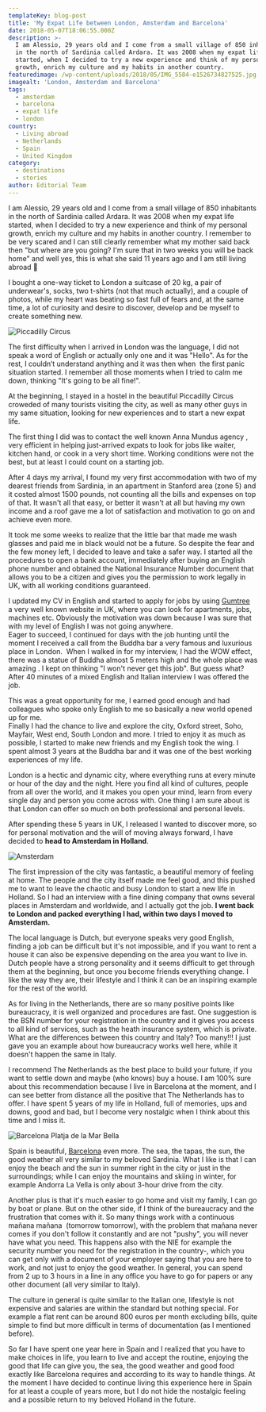```yaml
---
templateKey: blog-post
title: 'My Expat Life between London, Amsterdam and Barcelona'
date: 2018-05-07T18:06:55.000Z
description: >-
  I am Alessio, 29 years old and I come from a small village of 850 inhabitants
  in the north of Sardinia called Ardara. It was 2008 when my expat life
  started, when I decided to try a new experience and think of my personal
  growth, enrich my culture and my habits in another country.
featuredimage: /wp-content/uploads/2018/05/IMG_5584-e1526734827525.jpg
imagealt: 'London, Amsterdam and Barcelona'
tags:
  - amsterdam
  - barcelona
  - expat life
  - london
country:
  - Living abroad
  - Netherlands
  - Spain
  - United Kingdom
category:
  - destinations
  - stories
author: Editorial Team
---
```


I am Alessio, 29 years old and I come from a small village of 850 inhabitants in the north of Sardinia called Ardara. It was 2008 when my expat life started, when I decided to try a new experience and think of my personal growth, enrich my culture and my habits in another country. I remember to be very scared and I can still clearly remember what my mother said back then "but where are you going? I'm sure that in two weeks you will be back home" and well yes, this is what she said 11 years ago and I am still living abroad 🙂

I bought a one-way ticket to London a suitcase of 20 kg, a pair of underwear's, socks, two t-shirts (not that much actually), and a couple of photos, while my heart was beating so fast full of fears and, at the same time, a lot of curiosity and desire to discover, develop and be myself to create something new.

![Piccadilly Circus](/img/uploads/2018/05/13179056_10209827410110480_6073801087843175313_n.jpg)

The first difficulty when I arrived in London was the language, I did not speak a word of English or actually only one and it was "Hello". As for the rest, I couldn’t understand anything and it was then when  the first panic situation started. I remember all those moments when I tried to calm me down, thinking "It's going to be all fine!".

At the beginning, I stayed in a hostel in the beautiful Piccadilly Circus croweded of many tourists visiting the city, as well as many other guys in my same situation, looking for new experiences and to start a new expat life.

The first thing I did was to contact the well known Anna Mundus agency , very efficient in helping just-arrived expats to look for jobs like waiter, kitchen hand, or cook in a very short time. Working conditions were not the best, but at least I could count on a starting job.

After 4 days my arrival, I found my very first accommodation with two of my dearest friends from Sardinia, in an apartment in Stanford area (zone 5) and it costed almost 1500 pounds, not counting all the bills and expenses on top of that. It wasn't all that easy, or better it wasn't at all but having my own income and a roof gave me a lot of satisfaction and motivation to go on and achieve even more.

It took me some weeks to realize that the little bar that made me wash glasses and paid me in black would not be a future. So despite the fear and the few money left, I decided to leave and take a safer way. I started all the procedures to open a bank account, immediately after buying an English phone number and obtained the National Insurance Number document that allows you to be a citizen and gives you the permission to work legally in UK, with all working conditions guaranteed.

I updated my CV in English and started to apply for jobs by using <a href="https://www.gumtree.com">Gumtree</a>  a very well known website in UK, where you can look for apartments, jobs, machines etc. Obviously the motivation was down because I was sure that with my level of English I was not going anywhere.<br /> Eager to succeed, I continued for days with the job hunting until the moment I received a call from the Buddha bar a very famous and luxurious place in London.  When I walked in for my interview, I had the WOW effect, there was a statue of Buddha almost 5 meters high and the whole place was amazing . I kept on thinking "I won't never get this job". But guess what? After 40 minutes of a mixed English and Italian interview I was offered the job.

This was a great opportunity for me, I earned good enough and had colleagues who spoke only English to me so basically a new world opened up for me.<br /> Finally I had the chance to live and explore the city, Oxford street, Soho, Mayfair, West end, South London and more. I tried to enjoy it as much as possible, I started to make new friends and my English took the wing. I spent almost 3 years at the Buddha bar and it was one of the best working experiences of my life.

London is a hectic and dynamic city, where everything runs at every minute or hour of the day and the night. Here you find all kind of cultures, people from all over the world, and it makes you open your mind, learn from every single day and person you come across with. One thing I am sure about is that London can offer so much on both professional and personal levels.

After spending these 5 years in UK, I released I wanted to discover more, so for personal motivation and the will of moving always forward, I have decided to **head to Amsterdam in Holland**.

![Amsterdam](/img/uploads/2018/05/ams3.jpeg)

The first impression of the city was fantastic, a beautiful memory of feeling at home. The people and the city itself made me feel good, and this pushed me to want to leave the chaotic and busy London to start a new life in Holland. So I had an interview with a fine dining company that owns several places in Amsterdam and worldwide, and I actually got the job. **I went back to London and packed everything I had, within two days I moved to Amsterdam.**

The local language is Dutch, but everyone speaks very good English, finding a job can be difficult but it's not impossible, and if you want to rent a house it can also be expensive depending on the area you want to live in.<br /> Dutch people have a strong personality and it seems difficult to get through them at the beginning, but once you become friends everything change. I like the way they are, their lifestyle and I think it can be an inspiring example for the rest of the world.

As for living in the Netherlands, there are so many positive points like bureaucracy, it is well organized and procedures are fast. One suggestion is the BSN number for your registration in the country and it gives you access to all kind of services, such as the heath insurance system, which is private. What are the differences between this country and Italy? Too many!!! I just gave you an example about how bureaucracy works well here, while it doesn't happen the same in Italy.

I recommend The Netherlands as the best place to build your future, if you want to settle down and maybe (who knows) buy a house. I am 100% sure about this recommendation because I live in Barcelona at the moment, and I can see better from distance all the positive that The Netherlands has to offer. I have spent 5 years of my life in Holland, full of memories, ups and downs, good and bad, but I become very nostalgic when I think about this time and I miss it.

![Barcelona Platja de la Mar Bella](/img/uploads/2018/05/BCN1-e1526040121697.jpeg)

Spain is beautiful, [Barcelona](https://www.thexpatmagazine.com/blog/2019-07-29-what-i-learned-from-taking-the-metro-with-a-baby/) even more. The sea, the tapas, the sun, the good weather all very similar to my beloved Sardinia. What I like is that I can enjoy the beach and the sun in summer right in the city or just in the surroundings; while I can enjoy the mountains and skiing in winter, for example Andorra La Vella is only about 3-hour drive from the city.

Another plus is that it's much easier to go home and visit my family, I can go by boat or plane. But on the other side, if I think of the bureaucracy and the frustration that comes with it. So many things work with a continuous mañana mañana  (tomorrow tomorrow), with the problem that mañana never comes if you don't follow it constantly and are not "pushy", you will never have what you need. This happens also with the NIE for example the security number you need for the registration in the country-, which you can get only with a document of your employer saying that you are here to work, and not just to enjoy the good weather. In general, you can spend from 2 up to 3 hours in a line in any office you have to go for papers or any other document (all very similar to Italy).

The culture in general is quite similar to the Italian one, lifestyle is not expensive and salaries are within the standard but nothing special. For example a flat rent can be around 800 euros per month excluding bills, quite simple to find but more difficult in terms of documentation (as I mentioned before).

So far I have spent one year here in Spain and I realized that you have to make choices in life, you learn to live and accept the routine, enjoying the good that life can give you, the sea, the good weather and good food exactly like Barcelona requires and according to its way to handle things. At the moment I have decided to continue living this experience here in Spain for at least a couple of years more, but I do not hide the nostalgic feeling and a possible return to my beloved Holland in the future.
